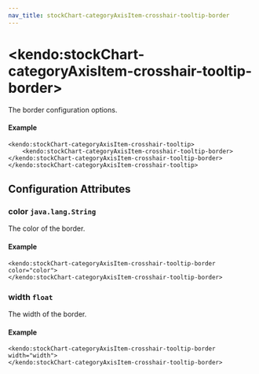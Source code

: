 ```yaml
---
nav_title: stockChart-categoryAxisItem-crosshair-tooltip-border
---
```


# \<kendo:stockChart-categoryAxisItem-crosshair-tooltip-border\>

The border configuration options.

#### Example
    <kendo:stockChart-categoryAxisItem-crosshair-tooltip>
        <kendo:stockChart-categoryAxisItem-crosshair-tooltip-border></kendo:stockChart-categoryAxisItem-crosshair-tooltip-border>
    </kendo:stockChart-categoryAxisItem-crosshair-tooltip>

## Configuration Attributes

### color `java.lang.String`

The color of the border.

#### Example
    <kendo:stockChart-categoryAxisItem-crosshair-tooltip-border color="color">
    </kendo:stockChart-categoryAxisItem-crosshair-tooltip-border>

### width `float`

The width of the border.

#### Example
    <kendo:stockChart-categoryAxisItem-crosshair-tooltip-border width="width">
    </kendo:stockChart-categoryAxisItem-crosshair-tooltip-border>

